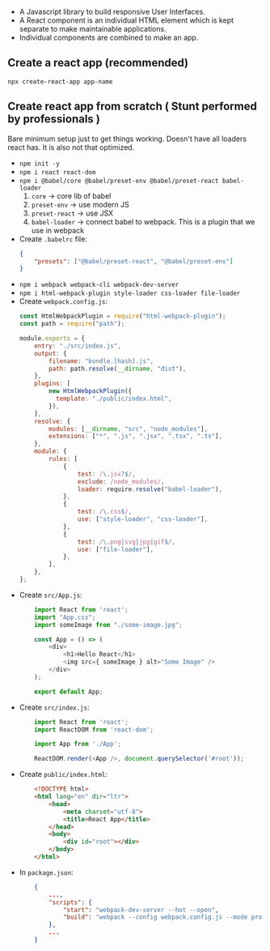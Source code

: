 * A Javascript library to build responsive User Interfaces.
* A React component is an individual HTML element which is kept separate to make maintainable
applications.
* Individual components are combined to make an app.


## Create a react app (recommended)
```
npx create-react-app app-name
```

## Create react app from scratch ( Stunt performed by professionals )
Bare minimum setup just to get things working. Doesn't have all loaders
react has. It is also not that optimized.

* `npm init -y`
* `npm i react react-dom`
* `npm i @babel/core @babel/preset-env @babel/preset-react babel-loader`
    1. `core` -> core lib of babel
    1. `preset-env` -> use modern JS
    1. `preset-react` -> use JSX
    1. `babel-loader` -> connect babel to webpack. This is a plugin that we use in webpack
* Create `.babelrc` file:
    ```json
    {
        "presets": ["@babel/preset-react", "@babel/preset-env"]
    }
    ```
* `npm i webpack webpack-cli webpack-dev-server`
* `npm i html-webpack-plugin style-loader css-loader file-loader`
* Create `webpack.config.js`:
    ```js
    const HtmlWebpackPlugin = require("html-webpack-plugin");
    const path = require("path");

    module.exports = {
        entry: "./src/index.js",
        output: {
            filename: "bundle.[hash].js",
            path: path.resolve(__dirname, "dist"),
        },
        plugins: [
            new HtmlWebpackPlugin({
              template: "./public/index.html",
            }),
        ],
        resolve: {
            modules: [__dirname, "src", "node_modules"],
            extensions: ["*", ".js", ".jsx", ".tsx", ".ts"],
        },
        module: {
            rules: [
                {
                    test: /\.jsx?$/,
                    exclude: /node_modules/,
                    loader: require.resolve("babel-loader"),
                },
                {
                    test: /\.css$/,
                    use: ["style-loader", "css-loader"],
                },
                {
                    test: /\.png|svg|jpg|gif$/,
                    use: ["file-loader"],
                },
            ],
        },
    };
    ```
* Create `src/App.js`:
    ```js
        import React from 'react';
        import "App.css";
        import someImage from "./some-image.jpg";

        const App = () => (
            <div>
                <h1>Hello React</h1>
                <img src={ someImage } alt="Some Image" />
            </div>
        );

        export default App;
    ```
* Create `src/index.js`:
    ```js
        import React from 'react';
        import ReactDOM from 'react-dom';

        import App from './App';

        ReactDOM.render(<App />, document.querySelector('#root'));
    ```
* Create `public/index.html`:
    ```html
        <!DOCTYPE html>
        <html lang="en" dir="ltr">
            <head>
                <meta charset="utf-8">
                <title>React App</title>
            </head>
            <body>
                <div id="root"></div>
            </body>
        </html>
    ```
* In `package.json`:
    ```json
        {
            ...,
            "scripts": {
                "start": "webpack-dev-server --hot --open",
                "build": "webpack --config webpack.config.js --mode production"
            },
            ...
        }
    ```
